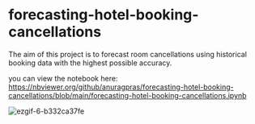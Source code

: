 # forecasting-hotel-booking-cancellations
The aim of this project is to forecast room cancellations using historical booking data with the highest possible accuracy.

you can view the notebook here: https://nbviewer.org/github/anuragpras/forecasting-hotel-booking-cancellations/blob/main/forecasting-hotel-booking-cancellations.ipynb

![ezgif-6-b332ca37fe](https://github.com/user-attachments/assets/cd80b9cc-2646-43a2-8162-1294395ca31e)
